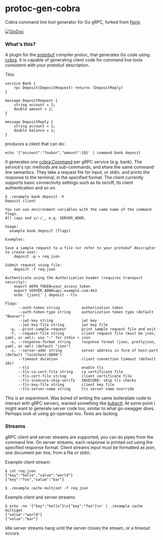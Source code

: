 # protoc-gen-cobra

Cobra command line tool generator for Go gRPC, forked from [fiorix](https://github.com/fiorix/protoc-gen-cobra)

[![GoDoc](https://godoc.org/github.com/kerinin/protoc-gen-cobra?status.svg)](https://godoc.org/github.com/kerinin/protoc-gen-cobra)

### What's this?

A plugin for the [protobuf](https://github.com/google/protobuf) compiler protoc, that generates Go code using [cobra](https://github.com/spf13/cobra). It is capable of generating client code for command line tools consistent with your protobuf description.

This:

```
service Bank {
	rpc Deposit(DepositRequest) returns (DepositReply)
}

message DepositRequest {
	string account = 1;
	double amount = 2;
}

message DepositReply {
	string account = 1;
	double balance = 2;
}
```

produces a client that can do:

```
echo '{"account":"foobar","amount":10}' | command bank deposit
```

It generates one [cobra.Command](https://godoc.org/github.com/spf13/cobra#Command) per gRPC service (e.g. bank). The service's rpc methods are sub-commands, and share the same command line semantics. They take a request file for input, or stdin, and prints the response to the terminal, in the specified format. The client currently supports basic connectivity settings such as tls on/off, tls client authentication and so on.

```
$ ./example bank deposit -h
Deposit client

You can use environment variables with the same name of the command flags.
All caps and s/-/_, e.g. SERVER_ADDR.

Usage:
  example bank deposit [flags]

Examples:

Save a sample request to a file (or refer to your protobuf descriptor to create one):
	deposit -p > req.json

Submit request using file:
	deposit -f req.json

Authenticate using the Authorization header (requires transport security):
	export AUTH_TOKEN=your_access_token
	export SERVER_ADDR=api.example.com:443
	echo '{json}' | deposit --tls

Flags:
      --auth-token string          authorization token
      --auth-token-type string     authorization token type (default "Bearer")
      --jwt-key string             jwt key
      --jwt-key-file string        jwt key file
  -p, --print-sample-request       print sample request file and exit
  -f, --request-file string        client request file (must be json, yaml, or xml); use "-" for stdin + json
  -o, --response-format string     response format (json, prettyjson, yaml, or xml) (default "json")
  -s, --server-addr string         server address in form of host:port (default "localhost:8080")
      --timeout duration           client connection timeout (default 10s)
      --tls                        enable tls
      --tls-ca-cert-file string    ca certificate file
      --tls-cert-file string       client certificate file
      --tls-insecure-skip-verify   INSECURE: skip tls checks
      --tls-key-file string        client key file
      --tls-server-name string     tls server name override
```

This is an experiment. Was bored of writing the same boilerplate code to interact with gRPC servers, wanted something like [kubectl](http://kubernetes.io/docs/user-guide/kubectl-overview/). At some point I might want to generate server code too, similar to what go-swagger does. Perhaps look at using go-openapi too. Tests are lacking.

### Streams

gRPC client and server streams are supported, you can do pipes from the command line. On server streams, each response is printed out using the specified response format. Client streams input must be formatted as json, one document per line, from a file or stdin.

Example client stream:

```
$ cat req.json
{"key":"hello","value":"world"}
{"key":"foo","value":"bar"}

$ ./example cache multiset -f req.json
```

Example client and server streams:

```
$ echo -ne '{"key":"hello"}\n{"key":"foo"}\n' | ./example cache multiget
{"value":"world"}
{"value":"bar"}
```

Idle server streams hang until the server closes the stream, or a timeout occurs.
